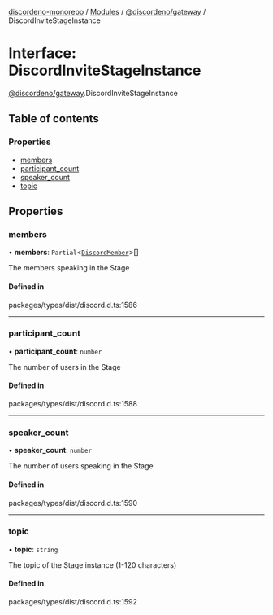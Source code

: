 [discordeno-monorepo](../README.md) / [Modules](../modules.md) / [@discordeno/gateway](../modules/discordeno_gateway.md) / DiscordInviteStageInstance

# Interface: DiscordInviteStageInstance

[@discordeno/gateway](../modules/discordeno_gateway.md).DiscordInviteStageInstance

## Table of contents

### Properties

- [members](discordeno_gateway.DiscordInviteStageInstance.md#members)
- [participant_count](discordeno_gateway.DiscordInviteStageInstance.md#participant_count)
- [speaker_count](discordeno_gateway.DiscordInviteStageInstance.md#speaker_count)
- [topic](discordeno_gateway.DiscordInviteStageInstance.md#topic)

## Properties

### members

• **members**: `Partial`<[`DiscordMember`](discordeno_gateway.DiscordMember.md)\>[]

The members speaking in the Stage

#### Defined in

packages/types/dist/discord.d.ts:1586

---

### participant_count

• **participant_count**: `number`

The number of users in the Stage

#### Defined in

packages/types/dist/discord.d.ts:1588

---

### speaker_count

• **speaker_count**: `number`

The number of users speaking in the Stage

#### Defined in

packages/types/dist/discord.d.ts:1590

---

### topic

• **topic**: `string`

The topic of the Stage instance (1-120 characters)

#### Defined in

packages/types/dist/discord.d.ts:1592
